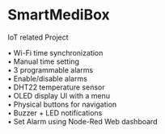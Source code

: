 # SmartMediBox
IoT related Project 

• Wi-Fi time synchronization 
<br>
• Manual time setting
<br>
• 3 programmable alarms
<br>
• Enable/disable alarms
<br>
• DHT22 temperature sensor
<br>
• OLED display UI with a menu
<br>
• Physical buttons for navigation
<br>
• Buzzer + LED notifications
<br>
• Set Alarm using Node-Red Web dashboard
<br>



